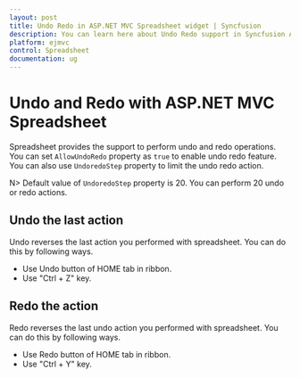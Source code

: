 ```yaml
---
layout: post
title: Undo Redo in ASP.NET MVC Spreadsheet widget | Syncfusion
description: You can learn here about Undo Redo support in Syncfusion ASP.NET MVC Spreadsheet control and more details. 
platform: ejmvc
control: Spreadsheet
documentation: ug
--- 
```


# Undo and Redo with ASP.NET MVC Spreadsheet

Spreadsheet provides the support to perform undo and redo operations. You can set `AllowUndoRedo` property as `true` to enable undo redo feature. You can also use `UndoredoStep` property to limit the undo redo action.

N> Default value of `UndoredoStep` property is 20. You can perform 20 undo or redo actions.

## Undo the last action

Undo reverses the last action you performed with spreadsheet. You can do this by following ways.

* Use Undo button of HOME tab in ribbon.
* Use "Ctrl + Z" key.

## Redo the action

Redo reverses the last undo action you performed with spreadsheet. You can do this by following ways.

* Use Redo button of HOME tab in ribbon.
* Use "Ctrl + Y" key.